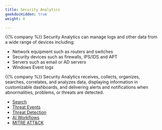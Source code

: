 ```yaml
---
title: Security Analytics
geekdocHidden: true
weight: 4

---
```


{{% company %}} Security Analytics can manage logs and other data from a wide range of devices including:
* Network equipment such as routers and switches
* Security devices such as firewalls, IPS/IDS and APT
* Servers such as email or AD servers
* Windows Event logs

{{% company %}} Security Analytics receives, collects, organizes, searches, correlates, and analyzes data, displaying information in customizable dashboards, and delivering alerts and notifications when abnormalities, problems, or threats are detected.

* <a href="/modules/siem/security_analytics/search">Search</a>
* <a href="/modules/siem/security_analytics/threatevents">Threat Events</a>
* <a href="/modules/siem/security_analytics/threatdetection">Threat Detection</a>
* <a href="/modules/siem/security_analytics/aiworkflow">AI Workflows</a>
* <a href="/modules/siem/security_analytics/mitreattack">MITRE ATT&CK</a>

